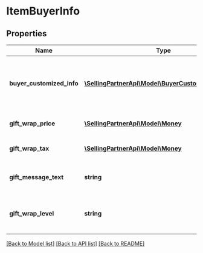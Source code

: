 # ItemBuyerInfo

## Properties
Name | Type | Description | Notes
------------ | ------------- | ------------- | -------------
**buyer_customized_info** | [**\SellingPartnerApi\Model\BuyerCustomizedInfoDetail**](BuyerCustomizedInfoDetail.md) | Buyer information for custom orders from the Amazon Custom program. | [optional] 
**gift_wrap_price** | [**\SellingPartnerApi\Model\Money**](Money.md) | The gift wrap price of the item. | [optional] 
**gift_wrap_tax** | [**\SellingPartnerApi\Model\Money**](Money.md) | The tax on the gift wrap price. | [optional] 
**gift_message_text** | **string** | A gift message provided by the buyer. | [optional] 
**gift_wrap_level** | **string** | The gift wrap level specified by the buyer. | [optional] 

[[Back to Model list]](../README.md#documentation-for-models) [[Back to API list]](../README.md#documentation-for-api-endpoints) [[Back to README]](../README.md)


